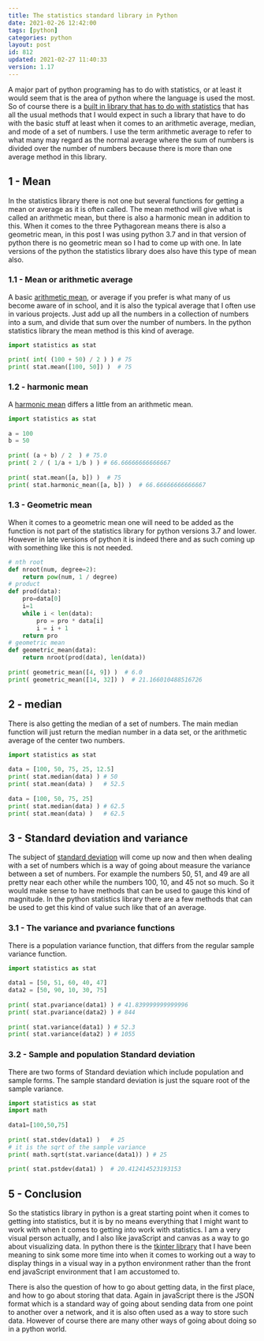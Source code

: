 ```yaml
---
title: The statistics standard library in Python
date: 2021-02-26 12:42:00
tags: [python]
categories: python
layout: post
id: 812
updated: 2021-02-27 11:40:33
version: 1.17
---
```


A major part of python programing has to do with statistics, or at least it would seem that is the area of python where the language is used the most. So of course there is a [built in library that has to do with statistics](https://docs.python.org/3.7/library/statistics.html) that has all the usual methods that I would expect in such a library that have to do with the basic stuff at least when it comes to an arithmetic average, median, and mode of a set of numbers. I use the term arithmetic average to refer to what many may regard as the normal average where the sum of numbers is divided over the number of numbers because there is more than one average method in this library.

<!-- more -->

## 1 - Mean

In the statistics library there is not one but several functions for getting a mean or average as it is often called. The mean method will give what is called an arithmetic mean, but there is also a harmonic mean in addition to this. When it comes to the three Pythagorean means there is also a geometric mean, in this post I was using python 3.7 and in that version of python there is no geometric mean so I had to come up with one. In late versions of the python the statistics library does also have this type of mean also.

### 1.1 - Mean or arithmetic average

A basic [arithmetic mean](https://en.wikipedia.org/wiki/Arithmetic_mean), or average if you prefer is what many of us become aware of in school, and it is also the typical average that I often use in various projects. Just add up all the numbers in a collection of numbers into a sum, and divide that sum over the number of numbers. In the python statistics library the mean method is this kind of average.

```python
import statistics as stat

print( int( (100 + 50) / 2 ) ) # 75
print( stat.mean([100, 50]) )  # 75
```

### 1.2 - harmonic mean

A [harmonic mean](https://en.wikipedia.org/wiki/Harmonic_mean) differs a little from an arithmetic mean. 

```python
import statistics as stat
 
a = 100
b = 50
 
print( (a + b) / 2  ) # 75.0
print( 2 / ( 1/a + 1/b ) ) # 66.66666666666667
 
print( stat.mean([a, b]) )  # 75
print( stat.harmonic_mean([a, b]) )  # 66.66666666666667
```

### 1.3 - Geometric mean

When it comes to a geometric mean one will need to be added as the function is not part of the statistics library for python versions 3.7 and lower. However in late versions of python it is indeed there and as such coming up with something like this is not needed.

```python
# nth root
def nroot(num, degree=2):
    return pow(num, 1 / degree)
# product
def prod(data):
    pro=data[0]
    i=1
    while i < len(data):
        pro = pro * data[i]
        i = i + 1
    return pro
# geometric mean
def geometric_mean(data):
    return nroot(prod(data), len(data))
 
print( geometric_mean([4, 9]) )  # 6.0
print( geometric_mean([14, 32]) )  # 21.166010488516726
```

## 2 - median

There is also getting the median of a set of numbers. The main median function will just return the median number in a data set, or the arithmetic average of the center two numbers.

```python
import statistics as stat
 
data = [100, 50, 75, 25, 12.5]
print( stat.median(data) ) # 50
print( stat.mean(data) )   # 52.5
 
data = [100, 50, 75, 25]
print( stat.median(data) ) # 62.5
print( stat.mean(data) )   # 62.5
```

## 3 - Standard deviation and variance

The subject of [standard deviation](/2018/02/20/statistics-standard-deviation/) will come up now and then when dealing with a set of numbers which is a way of going about measure the variance between a set of numbers. For example the numbers 50, 51, and 49 are all pretty near each other while the numbers 100, 10, and 45 not so much. So it would make sense to have methods that can be used to gauge this kind of magnitude. In the python statistics library there are a few methods that can be used to get this kind of value such like that of an average.

### 3.1 - The variance and pvariance functions

There is a population variance function, that differs from the regular sample variance function.

```python
import statistics as stat
 
data1 = [50, 51, 60, 40, 47]
data2 = [50, 90, 10, 30, 75]
 
print( stat.pvariance(data1) ) # 41.839999999999996
print( stat.pvariance(data2) ) # 844
 
print( stat.variance(data1) ) # 52.3
print( stat.variance(data2) ) # 1055
```

### 3.2 - Sample and population Standard deviation

There are two forms of Standard deviation which include population and sample forms. The sample standard deviation is just the square root of the sample variance.

```python
import statistics as stat
import math
 
data1=[100,50,75]
 
print( stat.stdev(data1) )   # 25
# it is the sqrt of the sample variance
print( math.sqrt(stat.variance(data1)) ) # 25
 
print( stat.pstdev(data1) )  # 20.412414523193153
```

## 5 - Conclusion

So the statistics library in python is a great starting point when it comes to getting into statistics, but it is by no means everything that I might want to work with when it comes to getting into work with statistics. I am a very visual person actually, and I also like javaScript and canvas as a way to go about visualizing data. In python there is the [tkinter library](/2021/01/15/python-standard-library-tkinter/) that I have been meaning to sink some more time into when it comes to working out a way to display things in a visual way in a python environment rather than the front end javaScript environment that I am accustomed to.

There is also the question of how to go about getting data, in the first place, and how to go about storing that data. Again in javaScript there is the JSON format which is a standard way of going about sending data from one point to another over a network, and it is also often used as a way to store such data. However of course there are many other ways of going about doing so in a python world.
